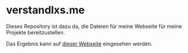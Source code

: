 # verstandlxs.me
Dieses Repository ist dazu da, die Dateien für meine Webseite für meine Projekte bereitzustellen.

Das Ergebnis kann auf [dieser Webseite](https://verstandlxs.me) eingesehen werden.
